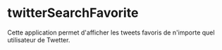 twitterSearchFavorite
=====================

Cette application permet d'afficher les tweets favoris de n'importe quel utilisateur de Twetter.
